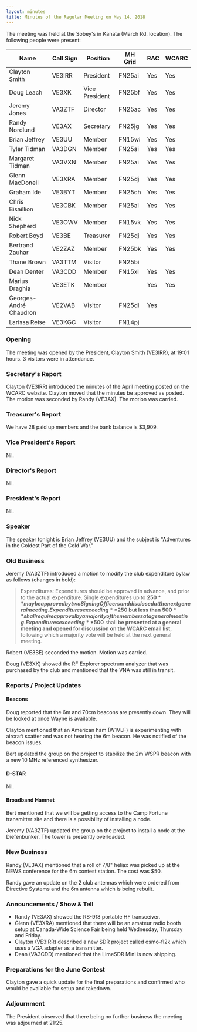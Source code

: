 ```yaml
---
layout: minutes
title: Minutes of the Regular Meeting on May 14, 2018
---
```


The meeting was held at the Sobey's in Kanata (March Rd. location).
The following people were present:

| Name                   | Call Sign  | Position         | MH Grid | RAC | WCARC |
|------------------------|------------|------------------|---------|-----|-------|
| Clayton Smith          | VE3IRR     | President        | FN25ai  | Yes | Yes   |
| Doug Leach             | VE3XK      | Vice President   | FN25bf  | Yes | Yes   |
| Jeremy Jones           | VA3ZTF     | Director         | FN25ac  | Yes | Yes   |
| Randy Nordlund         | VE3AX      | Secretary        | FN25jg  | Yes | Yes   |
| Brian Jeffrey          | VE3UU      | Member           | FN15wi  | Yes | Yes   |
| Tyler Tidman           | VA3DGN     | Member           | FN25ai  | Yes | Yes   |
| Margaret Tidman        | VA3VXN     | Member           | FN25ai  | Yes | Yes   |
| Glenn MacDonell        | VE3XRA     | Member           | FN25dj  | Yes | Yes   |
| Graham Ide             | VE3BYT     | Member           | FN25ch  | Yes | Yes   |
| Chris Bisaillion       | VE3CBK     | Member           | FN25ai  | Yes | Yes   |
| Nick Shepherd          | VE3OWV     | Member           | FN15vk  | Yes | Yes   |
| Robert Boyd            | VE3BE      | Treasurer        | FN25dj  | Yes | Yes   |
| Bertrand Zauhar        | VE2ZAZ     | Member           | FN25bk  | Yes | Yes   |
| Thane Brown            | VA3TTM     | Visitor          | FN25bi  |     |       |
| Dean Denter            | VA3CDD     | Member           | FN15xl  | Yes | Yes   |
| Marius Draghia         | VE3ETK     | Member           |         | Yes | Yes   |
| Georges-André Chaudron | VE2VAB     | Visitor          | FN25dl  | Yes |       |
| Larissa Reise          | VE3KGC     | Visitor          | FN14pj  |     |       |

### Opening

The meeting was opened by the President, Clayton Smith (VE3IRR), at 19:01 hours.
3 visitors were in attendance.

### Secretary's Report

Clayton (VE3IRR) introduced the minutes of the April meeting posted on the WCARC website.
Clayton moved that the minutes be approved as posted. The motion was seconded by Randy (VE3AX).
The motion was carried.

### Treasurer's Report

We have 28 paid up members and the bank balance is $3,909.

### Vice President's Report

Nil.

### Director's Report

Nil.

### President's Report

Nil.

### Speaker

The speaker tonight is Brian Jeffrey (VE3UU) and the subject is "Adventures in the Coldest Part of the Cold War."

### Old Business

Jeremy (VA3ZTF) introduced a motion to modify the club expenditure bylaw as follows (changes in bold):

> Expenditures: Expenditures should be approved in advance, and prior to the actual expenditure. Single expenditures up to **$250** may be approved by two Signing Officers and disclosed at the next general meeting. Expenditures exceeding **$250 but less than $500** shall require approval by a majority of the members at a general meeting. Expenditures exceeding **$500** shall **be presented at a general meeting and opened for discussion on the WCARC email list**, following which a majority vote will be held at the next general meeting.

Robert (VE3BE) seconded the motion. Motion was carried.

Doug (VE3XK) showed the RF Explorer spectrum analyzer that was purchased by the club and mentioned that the VNA was still in transit.

### Reports / Project Updates

#### Beacons

Doug reported that the 6m and 70cm beacons are presently down. They will be looked at once Wayne is available.

Clayton mentioned that an American ham (W1VLF) is experimenting with aircraft scatter and was not hearing the 6m beacon. He was notified of the beacon issues.

Bert updated the group on the project to stabilize the 2m WSPR beacon with a new 10 MHz referenced synthesizer.

#### D-STAR

Nil.

#### Broadband Hamnet

Bert mentioned that we will be getting access to the Camp Fortune transmitter site and there is a possibility of installing a node.

Jeremy (VA3ZTF) updated the group on the project to install a node at the Diefenbunker. The tower is presently overloaded.

### New Business

Randy (VE3AX) mentioned that a roll of 7/8" heliax was picked up at the NEWS conference for the 6m contest station. The cost was $50.

Randy gave an update on the 2 club antennas which were ordered from Directive Systems and the 6m antenna which is being rebuilt.

### Announcements / Show & Tell

* Randy (VE3AX) showed the RS-918 portable HF transceiver.
* Glenn (VE3XRA) mentioned that there will be an amateur radio booth setup at Canada-Wide Science Fair being held Wednesday, Thursday and Friday.
* Clayton (VE3IRR) described a new SDR project called osmo-fl2k which uses a VGA adapter as a transmitter.
* Dean (VA3CDD) mentioned that the LimeSDR Mini is now shipping.

### Preparations for the June Contest

Clayton gave a quick update for the final preparations and confirmed who would be available for setup and takedown.

### Adjournment

The President observed that there being no further business the meeting was
adjourned at 21:25.

